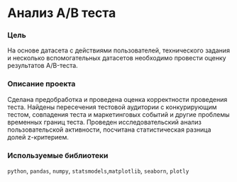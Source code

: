 # Анализ A/В теста
### Цель 
На основе  датасета с действиями пользователей, технического задания и несколько вспомогательных датасетов необходимо провести оценку результатов A/B-теста.
### Описание проекта
Сделана предобработка и проведена оценка корректности проведения теста. Найдены пересечения тестовой аудитории с конкурирующим тестом, совпадения теста и маркетинговых событий и другие проблемы временных границ теста. Проведен исследовательский анализ пользовательской активности, посчитана статистическая разница долей z-критерием.
### Используемые библиотеки
 `python`, `pandas`, `numpy`, `statsmodels`,`matplotlib`, `seaborn`, `plotly`

